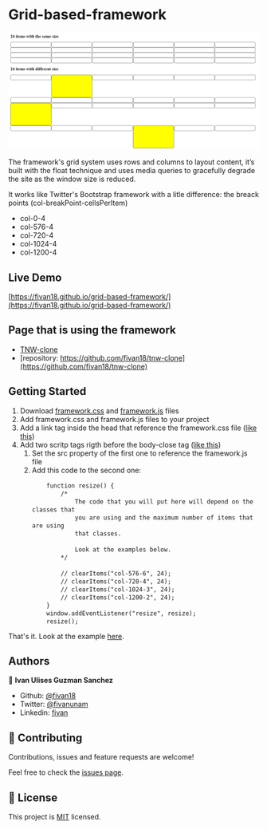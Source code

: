 # Grid-based-framework

<p align="center">
    <img src="screenshots/grid.PNG">
</p>

The framework's grid system uses rows and columns to layout content, it’s built with the float technique and uses media queries to gracefully degrade the site as the window size is reduced.

It works like Twitter's Bootstrap framework with a litle difference: the breack points (col-breakPoint-cellsPerItem)

- col-0-4
- col-576-4
- col-720-4
- col-1024-4
- col-1200-4

## Live Demo
[https://fivan18.github.io/grid-based-framework/](https://fivan18.github.io/grid-based-framework/)

## Page that is using the framework
- [TNW-clone](https://fivan18.github.io/tnw-clone/)
- [repository: https://github.com/fivan18/tnw-clone](https://github.com/fivan18/tnw-clone)


## Getting Started

1. Download [framework.css](css/framework.css) and [framework.js](scripts/framework.js) files
2. Add framework.css and framework.js files to your project
3. Add a link tag inside the head that reference the framework.css file ([like this](index.html))
4. Add two scritp tags rigth before the body-close tag ([like this](index.html))
    1. Set the src property of the first one to reference the framework.js file
    2. Add this code to the second one:
        ```
            function resize() {
                /* 
                    The code that you will put here will depend on the classes that
                    you are using and the maximum number of items that are using
                    that classes.

                    Look at the examples below.
                */
                
                // clearItems("col-576-6", 24);
                // clearItems("col-720-4", 24);
                // clearItems("col-1024-3", 24);
                // clearItems("col-1200-2", 24);
            }
            window.addEventListener("resize", resize);
            resize();
        ```

That's it. Look at the example [here](index.html).

## Authors

👤 **Ivan Ulises Guzman Sanchez**

- Github: [@fivan18](https://github.com/fivan18)
- Twitter: [@fivanunam](https://twitter.com/fivanunam)
- Linkedin: [fivan](https://www.linkedin.com/in/fivan)

## 🤝 Contributing

Contributions, issues and feature requests are welcome!

Feel free to check the [issues page](https://github.com/fivan18/grid-based-framework/issues).

## 📝 License

This project is [MIT](LICENSE) licensed.


